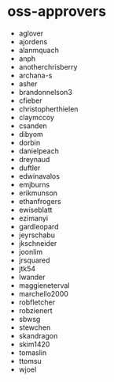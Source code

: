 # oss-approvers
* aglover
* ajordens
* alanmquach
* anph
* anotherchrisberry
* archana-s
* asher
* brandonnelson3
* cfieber
* christopherthielen
* claymccoy
* csanden
* dibyom
* dorbin
* danielpeach
* dreynaud
* duftler
* edwinavalos
* emjburns
* erikmunson
* ethanfrogers
* ewiseblatt
* ezimanyi
* gardleopard
* jeyrschabu
* jkschneider
* joonlim
* jrsquared
* jtk54
* lwander
* maggieneterval
* marchello2000
* robfletcher
* robzienert
* sbwsg
* stewchen
* skandragon
* skim1420
* tomaslin
* ttomsu
* wjoel
